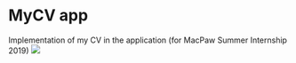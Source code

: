 # MyCV app
Implementation of my CV in the application (for MacPaw Summer Internship 2019)
![](MyCVMovie.gif)
